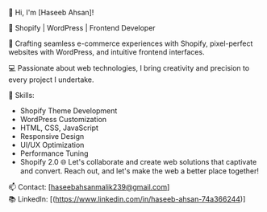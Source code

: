 👋 Hi, I'm [Haseeb Ahsan]!

💼 Shopify | WordPress | Frontend Developer

🚀 Crafting seamless e-commerce experiences with Shopify, pixel-perfect websites with WordPress, and intuitive frontend interfaces.

💻 Passionate about web technologies, I bring creativity and precision to every project I undertake.

🔧 Skills:
- Shopify Theme Development
- WordPress Customization
- HTML, CSS, JavaScript
- Responsive Design
- UI/UX Optimization
- Performance Tuning
- Shopify 2.0
🌐 Let's collaborate and create web solutions that captivate and convert. Reach out, and let's make the web a better place together!

📫 Contact: [haseebahsanmalik239@gmail.com] <br>
📚 LinkedIn: [(https://www.linkedin.com/in/haseeb-ahsan-74a366244)]
